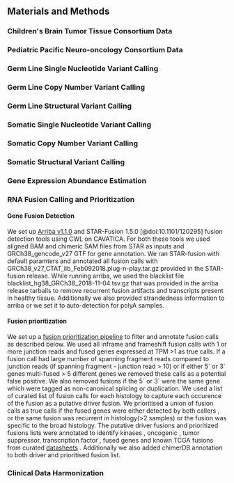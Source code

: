 ## Materials and Methods

### Children's Brain Tumor Tissue Consortium Data

### Pediatric Pacific Neuro-oncology Consortium Data

### Germ Line Single Nucleotide Variant Calling

### Germ Line Copy Number Variant Calling

### Germ Line Structural Variant Calling

### Somatic Single Nucleotide Variant Calling

### Somatic Copy Number Variant Calling

### Somatic Structural Variant Calling

### Gene Expression Abundance Estimation

### RNA Fusion Calling and Prioritization
#### Gene Fusion Detection
We set up [Arriba v1.1.0](https://github.com/suhrig/arriba/) and STAR-Fusion 1.5.0 [@doi:10.1101/120295] fusion detection tools using CWL on CAVATICA.
For both these tools we used aligned BAM and chimeric SAM files from STAR as inputs and GRCh38_gencode_v27 GTF for gene annotation.
We ran STAR-fusion with default paramters and annotated all fusion calls with GRCh38_v27_CTAT_lib_Feb092018.plug-n-play.tar.gz provided in the STAR-fusion release. 
While running arriba, we used the blacklist file blacklist_hg38_GRCh38_2018-11-04.tsv.gz that was provided in the arriba release tarballs to remove recurrent fusion artifacts and transcripts present in healthy tissue.
Additionally we also provided strandedness information to arriba or we set it to auto-detection for polyA samples.

#### Fusion prioritization
We set up a [fusion prioritization pipeline](https://github.com/d3b-center/fusion_filtering_pipeline) to filter and annotate fusion calls as described below.
We used all inframe and frameshift fusion calls with 1 or more junction reads and fused genes expressed at TPM >1 as true calls.
If a fusion call had large number of spanning fragment reads compared to junction reads (if spanning fragment - junction read > 10) or if either 5\` or 3\` genes multi-fused > 5 different genes we removed these calls as a potential false positive. We also removed fusions if the 5\` or 3\` were the same gene which were tagged as non-canonical splicing or duplication.
We used a list of curated list of fusion calls for each histology to capture each occurence of the fusion as a putative driver fusion.
We prioritised a union of fusion calls as true calls if the fused genes were either detected by both callers , or the same fusion was recurrent in histology(>2 samples)  or the fusion was specific to the broad histology. 
The putative driver fusions and prioritized fusions lists were annotated to identify kinases , oncogenic , tumor suppressor, transcription factor ,  fused genes and known TCGA fusions from curated [datasheets](https://github.com/d3b-center/fusion_filtering_pipeline/tree/master/references) . Additionally we also added chimerDB annotation to both driver and prioritised fusion list.

### Clinical Data Harmonization
